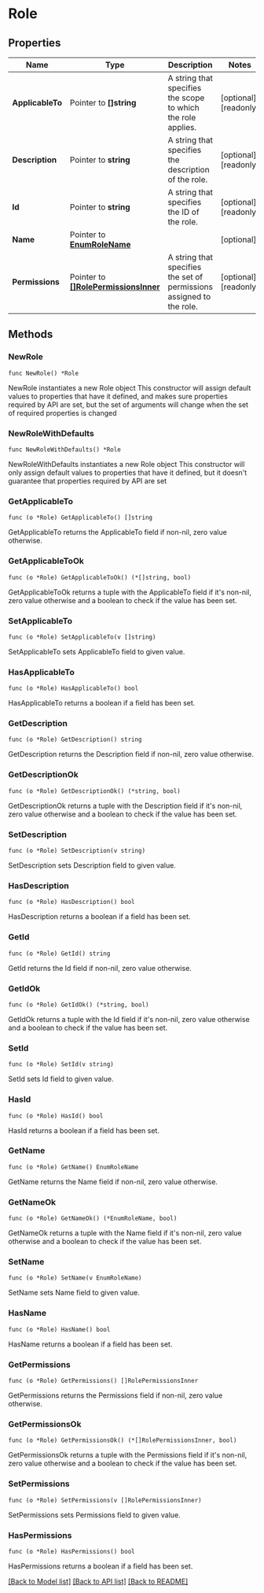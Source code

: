 # Role

## Properties

Name | Type | Description | Notes
------------ | ------------- | ------------- | -------------
**ApplicableTo** | Pointer to **[]string** | A string that specifies the scope to which the role applies. | [optional] [readonly] 
**Description** | Pointer to **string** | A string that specifies the description of the role. | [optional] [readonly] 
**Id** | Pointer to **string** | A string that specifies the ID of the role. | [optional] [readonly] 
**Name** | Pointer to [**EnumRoleName**](EnumRoleName.md) |  | [optional] 
**Permissions** | Pointer to [**[]RolePermissionsInner**](RolePermissionsInner.md) | A string that specifies the set of permissions assigned to the role. | [optional] [readonly] 

## Methods

### NewRole

`func NewRole() *Role`

NewRole instantiates a new Role object
This constructor will assign default values to properties that have it defined,
and makes sure properties required by API are set, but the set of arguments
will change when the set of required properties is changed

### NewRoleWithDefaults

`func NewRoleWithDefaults() *Role`

NewRoleWithDefaults instantiates a new Role object
This constructor will only assign default values to properties that have it defined,
but it doesn't guarantee that properties required by API are set

### GetApplicableTo

`func (o *Role) GetApplicableTo() []string`

GetApplicableTo returns the ApplicableTo field if non-nil, zero value otherwise.

### GetApplicableToOk

`func (o *Role) GetApplicableToOk() (*[]string, bool)`

GetApplicableToOk returns a tuple with the ApplicableTo field if it's non-nil, zero value otherwise
and a boolean to check if the value has been set.

### SetApplicableTo

`func (o *Role) SetApplicableTo(v []string)`

SetApplicableTo sets ApplicableTo field to given value.

### HasApplicableTo

`func (o *Role) HasApplicableTo() bool`

HasApplicableTo returns a boolean if a field has been set.

### GetDescription

`func (o *Role) GetDescription() string`

GetDescription returns the Description field if non-nil, zero value otherwise.

### GetDescriptionOk

`func (o *Role) GetDescriptionOk() (*string, bool)`

GetDescriptionOk returns a tuple with the Description field if it's non-nil, zero value otherwise
and a boolean to check if the value has been set.

### SetDescription

`func (o *Role) SetDescription(v string)`

SetDescription sets Description field to given value.

### HasDescription

`func (o *Role) HasDescription() bool`

HasDescription returns a boolean if a field has been set.

### GetId

`func (o *Role) GetId() string`

GetId returns the Id field if non-nil, zero value otherwise.

### GetIdOk

`func (o *Role) GetIdOk() (*string, bool)`

GetIdOk returns a tuple with the Id field if it's non-nil, zero value otherwise
and a boolean to check if the value has been set.

### SetId

`func (o *Role) SetId(v string)`

SetId sets Id field to given value.

### HasId

`func (o *Role) HasId() bool`

HasId returns a boolean if a field has been set.

### GetName

`func (o *Role) GetName() EnumRoleName`

GetName returns the Name field if non-nil, zero value otherwise.

### GetNameOk

`func (o *Role) GetNameOk() (*EnumRoleName, bool)`

GetNameOk returns a tuple with the Name field if it's non-nil, zero value otherwise
and a boolean to check if the value has been set.

### SetName

`func (o *Role) SetName(v EnumRoleName)`

SetName sets Name field to given value.

### HasName

`func (o *Role) HasName() bool`

HasName returns a boolean if a field has been set.

### GetPermissions

`func (o *Role) GetPermissions() []RolePermissionsInner`

GetPermissions returns the Permissions field if non-nil, zero value otherwise.

### GetPermissionsOk

`func (o *Role) GetPermissionsOk() (*[]RolePermissionsInner, bool)`

GetPermissionsOk returns a tuple with the Permissions field if it's non-nil, zero value otherwise
and a boolean to check if the value has been set.

### SetPermissions

`func (o *Role) SetPermissions(v []RolePermissionsInner)`

SetPermissions sets Permissions field to given value.

### HasPermissions

`func (o *Role) HasPermissions() bool`

HasPermissions returns a boolean if a field has been set.


[[Back to Model list]](../README.md#documentation-for-models) [[Back to API list]](../README.md#documentation-for-api-endpoints) [[Back to README]](../README.md)


